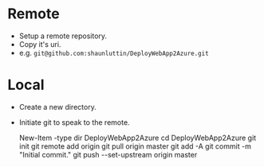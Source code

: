 
# Remote

* Setup a remote repository. 
* Copy it's uri.
* e.g. `git@github.com:shaunluttin/DeployWebApp2Azure.git`

# Local

* Create a new directory. 
* Initiate git to speak to the remote.

    New-Item -type dir DeployWebApp2Azure
    cd DeployWebApp2Azure
    git init
    git remote add origin <uri>
    git pull origin master
    git add -A
    git commit -m "Initial commit."
    git push --set-upstream origin master


